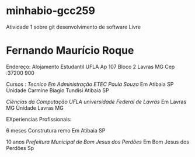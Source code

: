 # minhabio-gcc259
Atividade 1 sobre git desenvolvimento de software Livre

# Fernando Maurício Roque

Endereço: Alojamento Estudantil UFLA Ap 107 Bloco 2
Lavras MG Cep :37200 900

Cursos :
*Tecnico Em Administração ETEC Paula Souza* 
Em Atibaia SP
Ùnidade Carmine Biagio Tundisi Atibaia SP

*Ciẽncias da Computação UFLA universidade Federal de Lavras*
Em Lavras MG
Ùnidade Lavras MG

EXperiencias Profissionais: 

6 meses Construtura remo 
Em Atibaia SP

10 anos *Prefeitura Municipal de Bom Jesus dos Perdões*
Em Bom Jesus dos Perdões Sp



